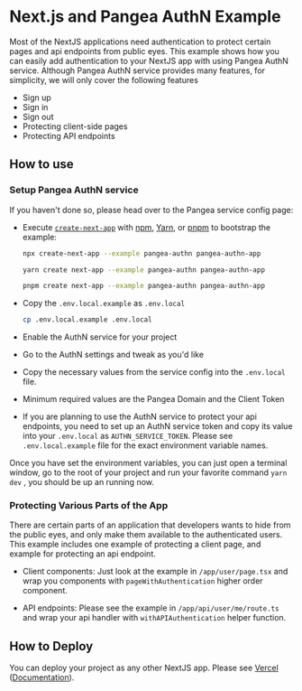 # Next.js and Pangea AuthN Example

Most of the NextJS applications need authentication to protect certain pages and api endpoints from public eyes. This example shows how you can easily add authentication to your NextJS app with using Pangea AuthN service. Although Pangea AuthN service provides many features, for simplicity, we will only cover the following features

- Sign up
- Sign in
- Sign out
- Protecting client-side pages
- Protecting API endpoints

## How to use

### Setup Pangea AuthN service

If you haven't done so, please head over to the Pangea service config page:

- Execute [`create-next-app`](https://github.com/vercel/next.js/tree/canary/packages/create-next-app) with [npm](https://docs.npmjs.com/cli/init), [Yarn](https://yarnpkg.com/lang/en/docs/cli/create/), or [pnpm](https://pnpm.io) to bootstrap the example:

  ```bash
  npx create-next-app --example pangea-authn pangea-authn-app
  ```

  ```bash
  yarn create next-app --example pangea-authn pangea-authn-app
  ```

  ```bash
  pnpm create next-app --example pangea-authn pangea-authn-app
  ```

- Copy the `.env.local.example` as `.env.local`
  ```bash
  cp .env.local.example .env.local
  ```
- Enable the AuthN service for your project
- Go to the AuthN settings and tweak as you'd like
- Copy the necessary values from the service config into the `.env.local` file.
- Minimum required values are the Pangea Domain and the Client Token
- If you are planning to use the AuthN service to protect your api endpoints, you need to set up an AuthN service token and copy its value into your `.env.local` as `AUTHN_SERVICE_TOKEN`. Please see `.env.local.example` file for the exact environment variable names.

Once you have set the environment variables, you can just open a terminal window, go to the root of your project and run your favorite command `yarn dev` , you should be up an running now.

### Protecting Various Parts of the App

There are certain parts of an application that developers wants to hide from the public eyes, and only make them available to the authenticated users. This example includes one example of protecting a client page, and example for protecting an api endpoint.

- Client components: Just look at the example in `/app/user/page.tsx` and wrap you components with `pageWithAuthentication` higher order component.

- API endpoints: Please see the example in `/app/api/user/me/route.ts` and wrap your api handler with `withAPIAuthentication` helper function.

## How to Deploy

You can deploy your project as any other NextJS app. Please see [Vercel](https://vercel.com/new?utm_source=github&utm_medium=readme&utm_campaign=next-example) ([Documentation](https://nextjs.org/docs/deployment)).

